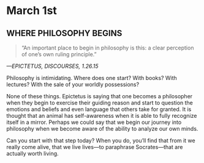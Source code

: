 # March 1st
## WHERE PHILOSOPHY BEGINS

> “An important place to begin in philosophy is this: a clear perception of one’s own ruling principle.”

*—EPICTETUS, DISCOURSES, 1.26.15*

Philosophy is intimidating. Where does one start? With books? With lectures? With the sale of your worldly possessions?

None of these things. Epictetus is saying that one becomes a philosopher when they begin to exercise their guiding reason and start to question the emotions and beliefs and even language that others take for granted. It is thought that an animal has self-awareness when it is able to fully recognize itself in a mirror. Perhaps we could say that we begin our journey into philosophy when we become aware of the ability to analyze our own minds.

Can you start with that step today? When you do, you’ll find that from it we really come alive, that we live lives—to paraphrase Socrates—that are actually worth living.

